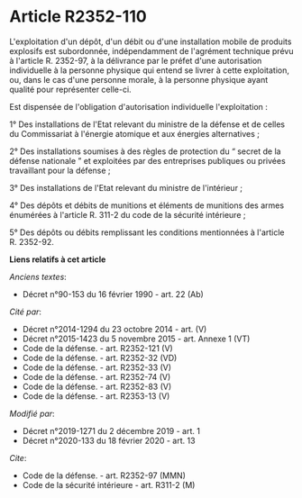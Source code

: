 # Article R2352-110

L'exploitation d'un dépôt, d'un débit ou d'une installation mobile de produits explosifs est subordonnée, indépendamment de
l'agrément technique prévu à l'article R. 2352-97, à la délivrance par le préfet d'une autorisation individuelle à la
personne physique qui entend se livrer à cette exploitation, ou, dans le cas d'une personne morale, à la personne physique
ayant qualité pour représenter celle-ci. 

Est dispensée de l'obligation d'autorisation individuelle l'exploitation : 

1° Des installations de l'Etat relevant du ministre de la défense et de celles du Commissariat à l'énergie atomique et aux
énergies alternatives ; 

2° Des installations soumises à des règles de protection du “ secret de la défense nationale ” et exploitées par des
entreprises publiques ou privées travaillant pour la défense ; 

3° Des installations de l'Etat relevant du ministre de l'intérieur ; 

4° Des dépôts et débits de munitions et éléments de munitions des armes énumérées à l'article R. 311-2 du code de la sécurité
intérieure ; 

5° Des dépôts ou débits remplissant les conditions mentionnées à l'article R. 2352-92.

**Liens relatifs à cet article**

_Anciens textes_:

  - Décret n°90-153 du 16 février 1990 - art. 22 (Ab)

_Cité par_:

  - Décret n°2014-1294 du 23 octobre 2014 - art. (V)
  - Décret n°2015-1423 du 5 novembre 2015 - art. Annexe 1 (VT)
  - Code de la défense. - art. R2352-121 (V)
  - Code de la défense. - art. R2352-32 (VD)
  - Code de la défense. - art. R2352-33 (V)
  - Code de la défense. - art. R2352-74 (V)
  - Code de la défense. - art. R2352-83 (V)
  - Code de la défense. - art. R2353-13 (V)

_Modifié par_:

  - Décret n°2019-1271 du 2 décembre 2019 - art. 1
  - Décret n°2020-133 du 18 février 2020 - art. 13

_Cite_:

  - Code de la défense. - art. R2352-97 (MMN)
  - Code de la sécurité intérieure - art. R311-2 (M)
